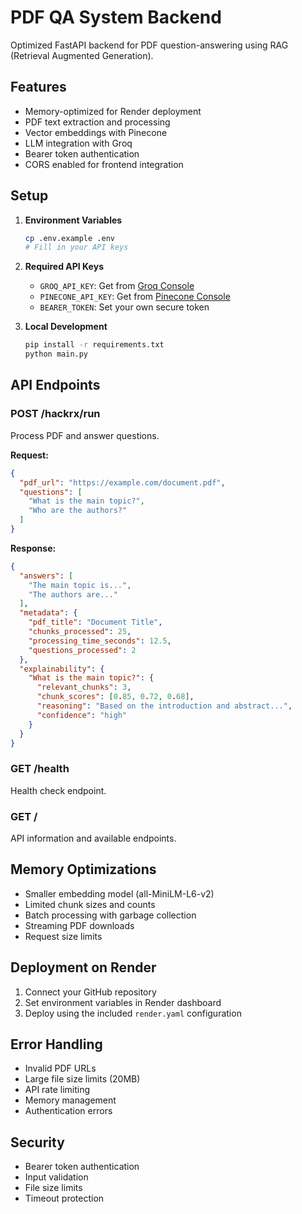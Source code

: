 # PDF QA System Backend

Optimized FastAPI backend for PDF question-answering using RAG (Retrieval Augmented Generation).

## Features

- Memory-optimized for Render deployment
- PDF text extraction and processing
- Vector embeddings with Pinecone
- LLM integration with Groq
- Bearer token authentication
- CORS enabled for frontend integration

## Setup

1. **Environment Variables**
   ```bash
   cp .env.example .env
   # Fill in your API keys
   ```

2. **Required API Keys**
   - `GROQ_API_KEY`: Get from [Groq Console](https://console.groq.com/)
   - `PINECONE_API_KEY`: Get from [Pinecone Console](https://app.pinecone.io/)
   - `BEARER_TOKEN`: Set your own secure token

3. **Local Development**
   ```bash
   pip install -r requirements.txt
   python main.py
   ```

## API Endpoints

### POST /hackrx/run
Process PDF and answer questions.

**Request:**
```json
{
  "pdf_url": "https://example.com/document.pdf",
  "questions": [
    "What is the main topic?",
    "Who are the authors?"
  ]
}
```

**Response:**
```json
{
  "answers": [
    "The main topic is...",
    "The authors are..."
  ],
  "metadata": {
    "pdf_title": "Document Title",
    "chunks_processed": 25,
    "processing_time_seconds": 12.5,
    "questions_processed": 2
  },
  "explainability": {
    "What is the main topic?": {
      "relevant_chunks": 3,
      "chunk_scores": [0.85, 0.72, 0.68],
      "reasoning": "Based on the introduction and abstract...",
      "confidence": "high"
    }
  }
}
```

### GET /health
Health check endpoint.

### GET /
API information and available endpoints.

## Memory Optimizations

- Smaller embedding model (all-MiniLM-L6-v2)
- Limited chunk sizes and counts
- Batch processing with garbage collection
- Streaming PDF downloads
- Request size limits

## Deployment on Render

1. Connect your GitHub repository
2. Set environment variables in Render dashboard
3. Deploy using the included `render.yaml` configuration

## Error Handling

- Invalid PDF URLs
- Large file size limits (20MB)
- API rate limiting
- Memory management
- Authentication errors

## Security

- Bearer token authentication
- Input validation
- File size limits
- Timeout protection